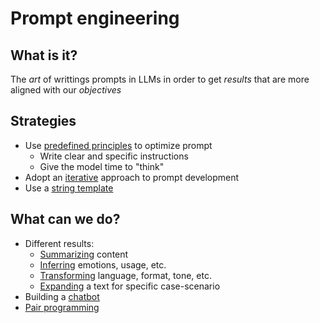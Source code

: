 # Prompt engineering

## What is it?

The *art* of writtings prompts in LLMs in order to get *results* that are more aligned with our *objectives*

## Strategies
- Use [predefined principles](../71) to optimize prompt
    - Write clear and specific instructions
    - Give the model time to "think"
- Adopt an [iterative](../78) approach to prompt development
- Use a [string template](../79)

## What can we do?
- Different results:
    - [Summarizing](../80) content
    - [Inferring](../../Data%20science/Prompt%20engineering/inferring.md) emotions, usage, etc.
    - [Transforming](../../Data%20science/Prompt%20engineering/transforming.md) language, format, tone, etc.
    - [Expanding](../../Data%20science/Prompt%20engineering/expanding.md) a text for specific case-scenario
- Building a [chatbot](../../Data%20science/Prompt%20engineering/chatbot.md)
- [Pair programming](../../Data%20science/Prompt%20engineering/pair_programming_scenario.md)
